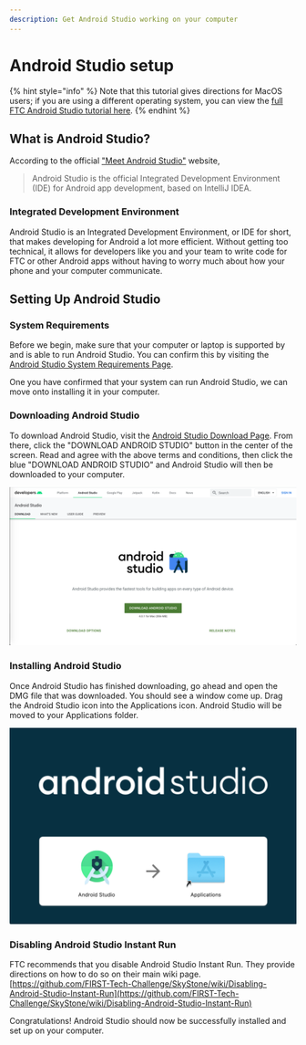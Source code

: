 ```yaml
---
description: Get Android Studio working on your computer
---
```


# Android Studio setup

{% hint style="info" %}
Note that this tutorial gives directions for MacOS users; if you are using a different operating system, you can view the [full FTC Android Studio tutorial here](https://github.com/ftctechnh/ftc_app/wiki/Android-Studio-Tutorial).
{% endhint %}

## What is Android Studio?

According to the official ["Meet Android Studio"](https://developer.android.com/studio/intro) website,

> Android Studio is the official Integrated Development Environment \(IDE\) for Android app development, based on IntelliJ IDEA.

### Integrated Development Environment

Android Studio is an Integrated Development Environment, or IDE for short, that makes developing for Android a lot more efficient. Without getting too technical, it allows for developers like you and your team to write code for FTC or other Android apps without having to worry much about how your phone and your computer communicate.

## Setting Up Android Studio

### System Requirements

Before we begin, make sure that your computer or laptop is supported by and is able to run Android Studio. You can confirm this by visiting the [Android Studio System Requirements Page](http://developer.android.com/sdk/index.html#Requirements).

One you have confirmed that your system can run Android Studio, we can move onto installing it in your computer.

### Downloading Android Studio

To download Android Studio, visit the [Android Studio Download Page](https://developer.android.com/studio). From there, click the "DOWNLOAD ANDROID STUDIO" button in the center of the screen. Read and agree with the above terms and conditions, then click the blue "DOWNLOAD ANDROID STUDIO" and Android Studio will then be downloaded to your computer.

![Android Studio Download Page](../../.gitbook/assets/screen-shot-2020-08-08-at-1.08.37-pm.png)

### Installing Android Studio

Once Android Studio has finished downloading, go ahead and open the DMG file that was downloaded. You should see a window come up. Drag the Android Studio icon into the Applications icon. Android Studio will be moved to your Applications folder.

![](../../.gitbook/assets/screen-shot-2020-08-08-at-1.13.36-pm.png)

### Disabling Android Studio Instant Run

FTC recommends that you disable Android Studio Instant Run. They provide directions on how to do so on their main wiki page. [https://github.com/FIRST-Tech-Challenge/SkyStone/wiki/Disabling-Android-Studio-Instant-Run](https://github.com/FIRST-Tech-Challenge/SkyStone/wiki/Disabling-Android-Studio-Instant-Run)

Congratulations! Android Studio should now be successfully installed and set up on your computer.

